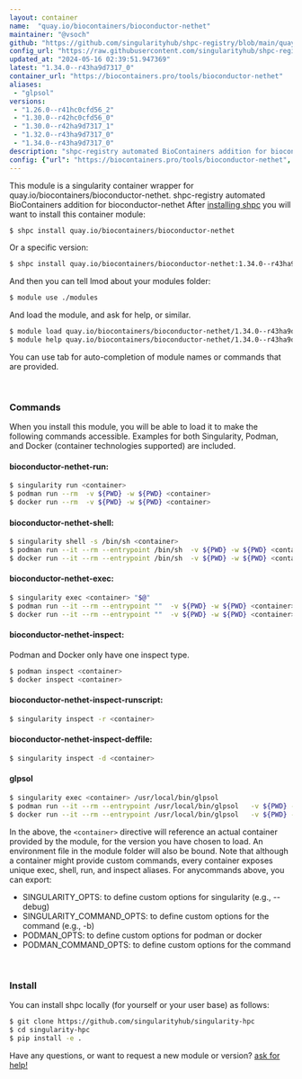 ```yaml
---
layout: container
name:  "quay.io/biocontainers/bioconductor-nethet"
maintainer: "@vsoch"
github: "https://github.com/singularityhub/shpc-registry/blob/main/quay.io/biocontainers/bioconductor-nethet/container.yaml"
config_url: "https://raw.githubusercontent.com/singularityhub/shpc-registry/main/quay.io/biocontainers/bioconductor-nethet/container.yaml"
updated_at: "2024-05-16 02:39:51.947369"
latest: "1.34.0--r43ha9d7317_0"
container_url: "https://biocontainers.pro/tools/bioconductor-nethet"
aliases:
 - "glpsol"
versions:
 - "1.26.0--r41hc0cfd56_2"
 - "1.30.0--r42hc0cfd56_0"
 - "1.30.0--r42ha9d7317_1"
 - "1.32.0--r43ha9d7317_0"
 - "1.34.0--r43ha9d7317_0"
description: "shpc-registry automated BioContainers addition for bioconductor-nethet"
config: {"url": "https://biocontainers.pro/tools/bioconductor-nethet", "maintainer": "@vsoch", "description": "shpc-registry automated BioContainers addition for bioconductor-nethet", "latest": {"1.34.0--r43ha9d7317_0": "sha256:ccef8c427d3f1e4ec7251ef72643cc20be60c04727c783fc680971c6024464c8"}, "tags": {"1.26.0--r41hc0cfd56_2": "sha256:606ab5d73d12de16cadba639f8a1031503f858d5e807bb87b6141b938132204c", "1.30.0--r42hc0cfd56_0": "sha256:5eb539835fa488c7b2a9cbca52b28a64e0e2578d47b096d4e30cce5a3ea3ca37", "1.30.0--r42ha9d7317_1": "sha256:ca0bf5fd29967612e51e92e768da4829f3036f36fd07e5e17e9e09c16715c26a", "1.32.0--r43ha9d7317_0": "sha256:dfa08070b315854efe9fe70050ef6234c094e15164729d8d3c9e3cb4d2606680", "1.34.0--r43ha9d7317_0": "sha256:ccef8c427d3f1e4ec7251ef72643cc20be60c04727c783fc680971c6024464c8"}, "docker": "quay.io/biocontainers/bioconductor-nethet", "aliases": {"glpsol": "/usr/local/bin/glpsol"}}
---
```


This module is a singularity container wrapper for quay.io/biocontainers/bioconductor-nethet.
shpc-registry automated BioContainers addition for bioconductor-nethet
After [installing shpc](#install) you will want to install this container module:


```bash
$ shpc install quay.io/biocontainers/bioconductor-nethet
```

Or a specific version:

```bash
$ shpc install quay.io/biocontainers/bioconductor-nethet:1.34.0--r43ha9d7317_0
```

And then you can tell lmod about your modules folder:

```bash
$ module use ./modules
```

And load the module, and ask for help, or similar.

```bash
$ module load quay.io/biocontainers/bioconductor-nethet/1.34.0--r43ha9d7317_0
$ module help quay.io/biocontainers/bioconductor-nethet/1.34.0--r43ha9d7317_0
```

You can use tab for auto-completion of module names or commands that are provided.

<br>

### Commands

When you install this module, you will be able to load it to make the following commands accessible.
Examples for both Singularity, Podman, and Docker (container technologies supported) are included.

#### bioconductor-nethet-run:

```bash
$ singularity run <container>
$ podman run --rm  -v ${PWD} -w ${PWD} <container>
$ docker run --rm  -v ${PWD} -w ${PWD} <container>
```

#### bioconductor-nethet-shell:

```bash
$ singularity shell -s /bin/sh <container>
$ podman run --it --rm --entrypoint /bin/sh  -v ${PWD} -w ${PWD} <container>
$ docker run --it --rm --entrypoint /bin/sh  -v ${PWD} -w ${PWD} <container>
```

#### bioconductor-nethet-exec:

```bash
$ singularity exec <container> "$@"
$ podman run --it --rm --entrypoint ""  -v ${PWD} -w ${PWD} <container> "$@"
$ docker run --it --rm --entrypoint ""  -v ${PWD} -w ${PWD} <container> "$@"
```

#### bioconductor-nethet-inspect:

Podman and Docker only have one inspect type.

```bash
$ podman inspect <container>
$ docker inspect <container>
```

#### bioconductor-nethet-inspect-runscript:

```bash
$ singularity inspect -r <container>
```

#### bioconductor-nethet-inspect-deffile:

```bash
$ singularity inspect -d <container>
```


#### glpsol

```bash
$ singularity exec <container> /usr/local/bin/glpsol
$ podman run --it --rm --entrypoint /usr/local/bin/glpsol   -v ${PWD} -w ${PWD} <container> -c " $@"
$ docker run --it --rm --entrypoint /usr/local/bin/glpsol   -v ${PWD} -w ${PWD} <container> -c " $@"
```



In the above, the `<container>` directive will reference an actual container provided
by the module, for the version you have chosen to load. An environment file in the
module folder will also be bound. Note that although a container
might provide custom commands, every container exposes unique exec, shell, run, and
inspect aliases. For anycommands above, you can export:

 - SINGULARITY_OPTS: to define custom options for singularity (e.g., --debug)
 - SINGULARITY_COMMAND_OPTS: to define custom options for the command (e.g., -b)
 - PODMAN_OPTS: to define custom options for podman or docker
 - PODMAN_COMMAND_OPTS: to define custom options for the command

<br>

### Install

You can install shpc locally (for yourself or your user base) as follows:

```bash
$ git clone https://github.com/singularityhub/singularity-hpc
$ cd singularity-hpc
$ pip install -e .
```

Have any questions, or want to request a new module or version? [ask for help!](https://github.com/singularityhub/singularity-hpc/issues)